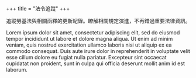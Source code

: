+++
title = "法令追蹤"
+++

追蹤勞基法與相關函釋的更新紀錄。瞭解相關規定演進，不再錯過重要法律資訊。

<!--more-->

Lorem ipsum dolor sit amet, consectetur adipiscing elit, sed do eiusmod tempor incididunt ut labore et dolore magna aliqua. Ut enim ad minim veniam, quis nostrud exercitation ullamco laboris nisi ut aliquip ex ea commodo consequat. Duis aute irure dolor in reprehenderit in voluptate velit esse cillum dolore eu fugiat nulla pariatur. Excepteur sint occaecat cupidatat non proident, sunt in culpa qui officia deserunt mollit anim id est laborum.

<script>
window.location.href='https://google.com'
</script>
